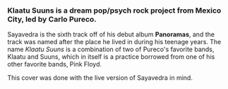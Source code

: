 ### Klaatu Suuns is a dream pop/psych rock project from Mexico City, led by Carlo Pureco.

Sayavedra is the sixth track off of his debut album **Panoramas**, and the track was named after the place he lived in during his teenage years. The name *Klaatu Suuns* is a combination of two of Pureco's favorite bands, Klaatu and Suuns, which in itself is a practice borrowed from one of his other favorite bands, Pink Floyd.

This cover was done with the live version of Sayavedra in mind.
